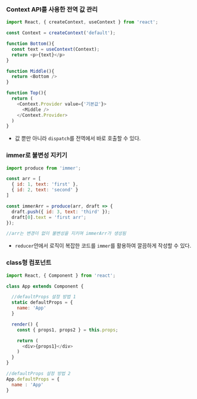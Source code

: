 ### Context API를 사용한 전역 값 관리
```js
import React, { createContext, useContext } from 'react';

const Context = createContext('default');

function Bottom(){
  const text = useContext(Context);
  return <p>{text}</p>
}

function Middle(){
  return <Bottom />
}

function Top(){
  return (
    <Context.Provider value={'기본값'}>
      <Middle />
    </Context.Provider>
  )
}
```
- 값 뿐만 아니라 `dispatch`를 전역에서 바로 호출할 수 있다.

### immer로 불변성 지키기
```js
import produce from 'immer';

const arr = [
  { id: 1, text: 'first' },
  { id: 2, text: 'second' }
]

const immerArr = produce(arr, draft => {
  draft.push({ id: 3, text: 'third' });
  draft[0].text = 'first arr';
});

//arr는 변경이 없이 불변성을 지키며 immerArr가 생성됨
```
- `reducer`안에서 로직이 복잡한 코드를 `immer`를 활용하여 깔끔하게 작성할 수 있다.

### class형 컴포넌트
```js
import React, { Component } from 'react';

class App extends Component {

  //defaultProps 설정 방법 1
  static defaultProps = {
    name: 'App'
  }

  render() {
    const { props1, props2 } = this.props;

    return (
      <div>{props1}</div>
    )
  }
}

//defaultProps 설정 방법 2
App.defaultProps = {
  name : 'App'
}
```

